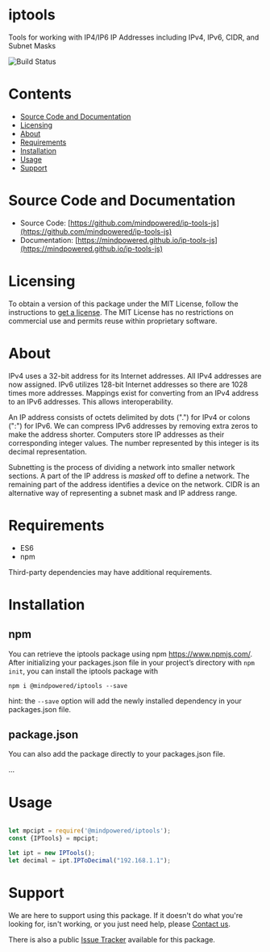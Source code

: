 
iptools
=======
Tools for working with IP4/IP6 IP Addresses including IPv4, IPv6, CIDR, and Subnet Masks

![Build Status](https://mindpowered.dev/assets/images/github-badges/build-passing.svg)

Contents
========

* [Source Code and Documentation](#source-code-and-documentation)
* [Licensing](#licensing)
* [About](#about)
* [Requirements](#requirements)
* [Installation](#installation)
* [Usage](#usage)
* [Support](#support)

# Source Code and Documentation
- Source Code: [https://github.com/mindpowered/ip-tools-js](https://github.com/mindpowered/ip-tools-js)
- Documentation: [https://mindpowered.github.io/ip-tools-js](https://mindpowered.github.io/ip-tools-js)

# Licensing
To obtain a version of this package under the MIT License, follow the instructions to [get a license][purchase]. The MIT License has no restrictions on commercial use and permits reuse within proprietary software.

# About
IPv4 uses a 32-bit address for its Internet addresses. All IPv4 addresses are now assigned. IPv6 utilizes 128-bit Internet addresses so there are 1028 times more addresses. Mappings exist for converting from an IPv4 address to an IPv6 addresses. This allows interoperability.

An IP address consists of octets delimited by dots (".") for IPv4 or colons (":") for IPv6. We can compress IPv6 addresses by removing extra zeros to make the address shorter. Computers store IP addresses as their corresponding integer values. The number represented by this integer is its decimal representation.

Subnetting is the process of dividing a network into smaller network sections. A part of the IP address is *masked* off to define a network. The remaining part of the address identifies a device on the network. CIDR is an alternative way of representing a subnet mask and IP address range.

# Requirements
- ES6
- npm


Third-party dependencies may have additional requirements.

# Installation
## npm

You can retrieve the iptools package using npm https://www.npmjs.com/. After initializing your packages.json file in your project’s directory with `npm init`, you can install the iptools package with
```
npm i @mindpowered/iptools --save
```
hint: the `--save` option will add the newly installed dependency in your packages.json file.

## package.json

You can also add the package directly to your packages.json file.

...


# Usage
```javascript

let mpcipt = require('@mindpowered/iptools');
const {IPTools} = mpcipt;

let ipt = new IPTools();
let decimal = ipt.IPToDecimal("192.168.1.1");

```


# Support
We are here to support using this package. If it doesn't do what you're looking for, isn't working, or you just need help, please [Contact us][contact].

There is also a public [Issue Tracker][bugs] available for this package.



[bugs]: https://github.com/mindpowered/ip-tools-js/issues
[contact]: https://mindpowered.dev/support.html?ref=ip-tools-js/
[docs]: https://mindpowered.github.io/ip-tools-js/
[licensing]: https://mindpowered.dev/?ref=ip-tools-js
[purchase]: https://mindpowered.dev/purchase/
